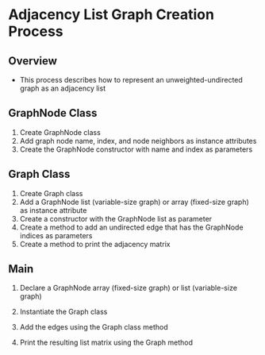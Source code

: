 # Adjacency List Graph Creation Process

## Overview
- This process describes how to represent an unweighted-undirected graph as an adjacency list

## GraphNode Class
1. Create GraphNode class
2. Add graph node name, index, and node neighbors as instance attributes
3. Create the GraphNode constructor with name and index as parameters

## Graph Class
1. Create Graph class
2. Add a GraphNode list (variable-size graph) or array (fixed-size graph) as instance attribute
3. Create a constructor with the GraphNode list as parameter
5. Create a method to add an undirected edge that has the GraphNode indices as parameters
6. Create a method to print the adjacency matrix

## Main
1. Declare a GraphNode array (fixed-size graph) or list (variable-size graph)
2. Instantiate the Graph class
3. Add the edges using the Graph class method

4. Print the resulting list matrix using the Graph method
